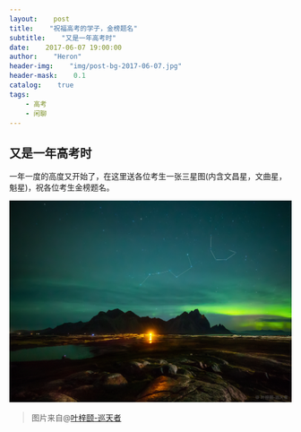 ```yaml
---
layout:    post
title:    "祝福高考的学子，金榜题名"
subtitle:    "又是一年高考时"
date:    2017-06-07 19:00:00
author:    "Heron"
header-img:    "img/post-bg-2017-06-07.jpg"
header-mask:    0.1
catalog:    true
tags:
    - 高考
    - 闲聊
---
```

## 又是一年高考时

一年一度的高度又开始了，在这里送各位考生一张三星图(内含文昌星，文曲星，魁星)，祝各位考生金榜题名。

![](/img/in-post/sanxing.jpg)

> 图片来自@[叶梓颐-巡天者](http://weibo.com/yeziyiyeziyi)


